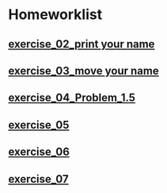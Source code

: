 # Homeworklist
## [exercise_02_print your name](https://github.com/maphyca/compuational_physics_2014301020045/blob/master/homework/exercise_02_print%20your%20name.md)
## [exercise_03_move your name](https://github.com/maphyca/compuational_physics_2014301020045/blob/master/homework/exercise_03_move%20your%20name.md)
## [exercise_04_Problem_1.5](https://github.com/maphyca/compuational_physics_2014301020045/blob/master/homework/exercise_04_Problem%201.5.md)
## [exercise_05](https://github.com/maphyca/compuational_physics_2014301020045/blob/master/homework/exercise_05simulating%20the%20missiles.py)
## [exercise_06](https://github.com/maphyca/compuational_physics_2014301020045/blob/master/homework/exercise_06.md)
## [exercise_07](https://github.com/maphyca/compuational_physics_2014301020045/blob/master/homework/exercise_07.md)
